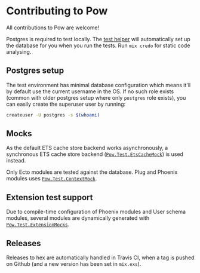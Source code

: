 # Contributing to Pow

All contributions to Pow are welcome!

Postgres is required to test locally. The [test helper](test/test_helper.exs) will automatically set up the database for you when you run the tests. Run `mix credo` for static code analysing.

## Postgres setup

The test environment has minimal database configuration which means it'll by default use the current username in the OS. If no such role exists (common with older postgres setup where only `postgres` role exists), you can easily create the superuser user by running:

```bash
createuser -U postgres -s $(whoami)
```

## Mocks

As the default ETS cache store backend works asynchronously, a synchronous ETS cache store backend ([`Pow.Test.EtsCacheMock`](test/support/ets_cache_mock.ex)) is used instead.

Only Ecto modules are tested against the database. Plug and Phoenix modules uses [`Pow.Test.ContextMock`](test/support/context_mock.ex).

## Extension test support

Due to compile-time configuration of Phoenix modules and User schema modules, several modules are dynamically generated with [`Pow.Test.ExtensionMocks`](test/support/extensions/mock.ex).

## Releases

Releases to hex are automatically handled in Travis CI, when a tag is pushed on Github (and a new version has been set in `mix.exs`).
